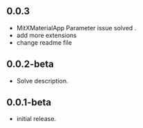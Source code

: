 ## 0.0.3

*  MitXMaterialApp Parameter issue solved .
* add more extensions
* change readme file
## 0.0.2-beta

* Solve description.

## 0.0.1-beta

* initial release.
